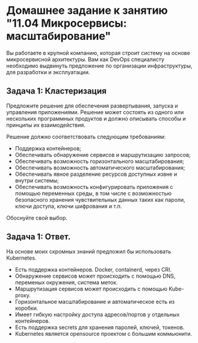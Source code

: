 
# Домашнее задание к занятию "11.04 Микросервисы: масштабирование"

Вы работаете в крупной компанию, которая строит систему на основе микросервисной архитектуры.
Вам как DevOps специалисту необходимо выдвинуть предложение по организации инфраструктуры, для разработки и эксплуатации.

## Задача 1: Кластеризация

Предложите решение для обеспечения развертывания, запуска и управления приложениями.
Решение может состоять из одного или нескольких программных продуктов и должно описывать способы и принципы их взаимодействия.

Решение должно соответствовать следующим требованиям:
- Поддержка контейнеров;
- Обеспечивать обнаружение сервисов и маршрутизацию запросов;
- Обеспечивать возможность горизонтального масштабирования;
- Обеспечивать возможность автоматического масштабирования;
- Обеспечивать явное разделение ресурсов доступных извне и внутри системы;
- Обеспечивать возможность конфигурировать приложения с помощью переменных среды, в том числе с возможностью безопасного хранения чувствительных данных таких как пароли, ключи доступа, ключи шифрования и т.п.

Обоснуйте свой выбор.

## Задача 1: Ответ.

На основе моих скромных знаний предложил бы использовать Kubernetes. 
- Есть поддержка контейнеров. Docker,  containerd, через CRI. 
- Обнаружение сервисов может происходить с помощью DNS, переменых окружения, система меток. 
- Маршрутизация сервисов может происходить с помощью Kube-proxy. 
- Горизонтальное масштабирование и автоматическое есть из коробки. 
- Имеет гибкую настройку доступа адресов/портов у отдельных контейнеров. 
- Есть поддержка secrets для хранения паролей, ключей, токенов. 
- Kubernetes является opensource проектом с большим коммьюнити.
